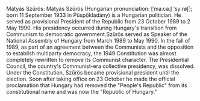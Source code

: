 Mátyás Szűrös: Mátyás Szűrös (Hungarian pronunciation: [ˈmaːcaːʃ ˈsyːrøʃ]; born 11 September 1933 in Püspökladány) is a Hungarian politician. He served as provisional President of the Republic from 23 October 1989 to 2 May 1990. His presidency occurred during Hungary's transition from Communism to democratic government.Szűrös served as Speaker of the National Assembly of Hungary from March 1989 to May 1990. In the fall of 1989, as part of an agreement between the Communists and the opposition to establish multiparty democracy, the 1949 Constitution was almost completely rewritten to remove its Communist character. The Presidential Council, the country's Communist-era collective presidency, was dissolved. Under the Constitution, Szűrös became provisional president until the election. Soon after taking office on 23 October he made the official proclamation that Hungary had removed the "People's Republic" from its constitutional name and was now the "Republic of Hungary."
